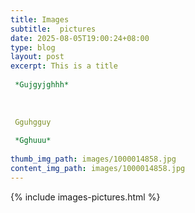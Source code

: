 ```yaml
---
title: Images
subtitle:  pictures
date: 2025-08-05T19:00:24+08:00
type: blog
layout: post
excerpt: This is a title  *Gujgyjghhh*    Gguhgguy  *Gghuuu* 
thumb_img_path: images/1000014858.jpg
content_img_path: images/1000014858.jpg
---
```

{% include images-pictures.html %}
